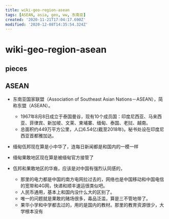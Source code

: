 ```yaml
---
title: wiki-geo-region-asean
tags: [ASEAN, asia, geo, ww, 东南亚]
created: '2020-11-21T17:04:17.690Z'
modified: '2020-12-08T14:35:54.324Z'
---
```


# wiki-geo-region-asean

## pieces

## ASEAN

- 东南亚国家联盟（Association of Southeast Asian Nations－ASEAN），简称东盟（ASEAN）。
  - 1967年8月8日成立于泰国曼谷，现有10个成员国：印度尼西亚、马来西亚、菲律宾、新加坡、文莱、柬埔寨、缅甸、泰国、老挝、越南。
  - 总面积约449万平方公里，人口6.54亿(截至2018年)。秘书处设在印度尼西亚首都雅加达。

- 缅甸佤邦现在算是小中华了，连每日新闻都是和国内的一模一样
- 缅甸果敢地区现在算是被缅甸官方接管了
- 佤邦和果敢地区的华裔，应该是对中国有强烈认同感的，
  - 那里的电力都是中国的南方电网拉过去的，网络也是中国移动和中国电信的宽带和4G网，快递和顺丰速运很类似吧。
  - 人民币通用，基本上和国内没什么大的区别了。
  - 唯一的问题就是果敢的赌场很多，毒品泛滥，算是三不管地带了。
  - 果华小学和中学都去过的，用的是国内的教材。那里的教育资源很少，大学根本没有
